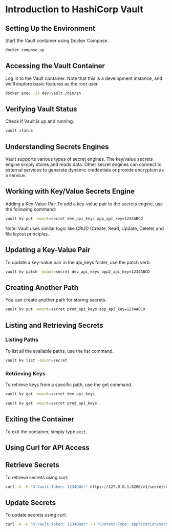 # Introduction to HashiCorp Vault

## Setting Up the Environment

Start the Vault container using Docker Compose.

```bash
docker compose up
```

## Accessing the Vault Container

Log in to the Vault container. Note that this is a development instance, and we'll explore basic features as the root user.

```bash
docker exec -it dev-vault /bin/sh
```

## Verifying Vault Status

Check if Vault is up and running.

```bash
vault status
```

## Understanding Secrets Engines

Vault supports various types of secret engines. The key/value secrets engine simply stores and reads data. Other secret engines can connect to external services to generate dynamic credentials or provide encryption as a service.

## Working with Key/Value Secrets Engine

Adding a Key-Value Pair
To add a key-value pair to the secrets engine, use the following command:

```bash
vault kv put -mount=secret dev_api_keys app_api_key=1234ABCD
```

Note: Vault uses similar logic like CRUD (Create, Read, Update, Delete) and file layout principles.

## Updating a Key-Value Pair

To update a key-value pair in the api_keys folder, use the patch verb.

```bash
vault kv patch -mount=secret dev_api_keys app2_api_key=1234ABCD
```

## Creating Another Path

You can create another path for storing secrets.

```bash
vault kv put -mount=secret prod_api_keys app_api_key=1234ABCD
```

## Listing and Retrieving Secrets

### Listing Paths

To list all the available paths, use the list command.

```bash
vault kv list -mount=secret
```

### Retrieving Keys

To retrieve keys from a specific path, use the get command.

```bash
vault kv get -mount=secret dev_api_keys
```

```bash
vault kv get -mount=secret prod_api_keys
```

## Exiting the Container

To exit the container, simply type `exit`.

## Using Curl for API Access

## Retrieve Secrets

To retrieve secrets using curl:

```bash
curl -k -H "X-Vault-Token: 1234QWer" https://127.0.0.1:8200/v1/secret/data/dev_api_keys | jq -r ".data"
```

## Update Secrets

To update secrets using curl:

```bash
curl -k -H "X-Vault-Token: 1234QWer" -H "Content-Type: application/merge-patch+json" -X PATCH --data '{ "data": {"new_api2": "1234ABCD"} }' https://127.0.0.1:8200/v1/secret/data/dev_api_keys | jq
```
